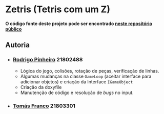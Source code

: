 ﻿# Zetris (Tetris com um Z)

**O código fonte deste projeto pode ser encontrado 
[neste repositório público](https://github.com/RodrigoPrinheiro/zetris76_bootleg_unity_v2.01.23)**

## Autoria

* ### [Rodrigo Pinheiro](https://github.com/RodrigoPrinheiro) 21802488

  * Lógica do jogo, colisões, rotação de peças, verificação de linhas.
  * Algumas mudanças na classe `GameLoop` (aceitar interface para adicionar
objetos) e criação da Interface `IGameObject`
  * Criação da doxyfile
  * Manutenção de código e resolução de _bugs_ no input.

* ### [Tomás Franco](https://github.com/ThomasFranque) 21803301
